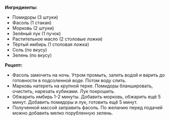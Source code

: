 
**Ингредиенты:**
- Помидоры (3 штуки)
- Фасоль (1 стакан)
- Морковь (2 штуки)
- Зелёный лук (1 пучок)
- Растительное масло (2 столовые ложки)
- Тёртый имбирь (1 столовая ложка)
- Соль (по вкусу)
- Зелень (по вкусу)

**Рецепт:**
- Фасоль замочить на ночь. Утром промыть, залить водой и варить до готовности в подсоленной воде. Потом воду слить.
- Марковь натереть на крупной терке. Помидоры бланшировать, очистить, нарезать кубиками. Лук покрошить.
- Обжарить имбирь 1-2 минуты. Добавить морковь, обжарить ещё 5 минут. Добавить помидоры и лук, готовить ещё 5 минут.
- Полученной массой заправить фасоль. По желанию перед подачей можно добавить мелко порубленную зелень.